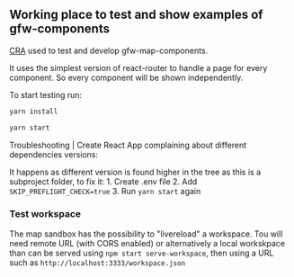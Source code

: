 ## Working place to test and show examples of gfw-components

[CRA](https://github.com/facebook/create-react-app) used to test and develop gfw-map-components.

It uses the simplest version of react-router to handle a page for every component. So every component will be shown independently.

To start testing run:

```bash
yarn install
```

```bash
yarn start
```

Troubleshooting
| Create React App complaining about different dependencies versions:

It happens as different version is found higher in the tree as this is a subproject folder, to fix it:
    1. Create .env file
    2. Add `SKIP_PREFLIGHT_CHECK=true`
    3. Run `yarn start` again

### Test workspace

The map sandbox has the possibility to "livereload" a workspace. Tou will need remote URL (with CORS enabled) or alternatively a local workskpace than can be served using `npm start serve-workspace`, then using a URL such as `http://localhost:3333/workspace.json`